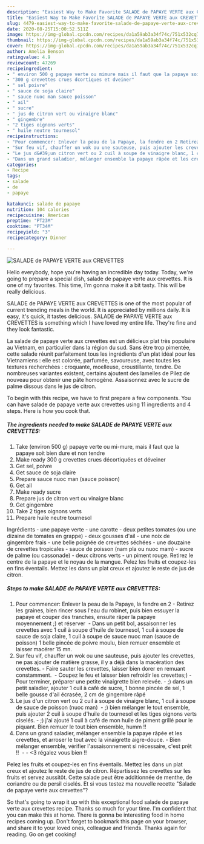 ```yaml
---
description: "Easiest Way to Make Favorite SALADE de PAPAYE VERTE aux CREVETTES"
title: "Easiest Way to Make Favorite SALADE de PAPAYE VERTE aux CREVETTES"
slug: 4479-easiest-way-to-make-favorite-salade-de-papaye-verte-aux-crevettes
date: 2020-08-25T15:00:52.511Z
image: https://img-global.cpcdn.com/recipes/da1a59ab3a34f74c/751x532cq70/salade-de-papaye-verte-aux-crevettes-photo-principale-de-la-recette.jpg
thumbnail: https://img-global.cpcdn.com/recipes/da1a59ab3a34f74c/751x532cq70/salade-de-papaye-verte-aux-crevettes-photo-principale-de-la-recette.jpg
cover: https://img-global.cpcdn.com/recipes/da1a59ab3a34f74c/751x532cq70/salade-de-papaye-verte-aux-crevettes-photo-principale-de-la-recette.jpg
author: Amelia Benson
ratingvalue: 4.9
reviewcount: 47269
recipeingredient:
- " environ 500 g papaye verte ou mimure mais il faut que la papaye soit bien dure et non tendre"
- "300 g crevettes crues dcortiques et dveiner"
- " sel poivre"
- " sauce de soja claire"
- " sauce nuoc man sauce poisson"
- " ail"
- " sucre"
- " jus de citron vert ou vinaigre blanc"
- " gingembre"
- "2 tiges oignons verts"
- " huile neutre tournesol"
recipeinstructions:
- "Pour commencer: Enlever la peau de la Papaye, la fendre en 2 Retirez les graines, bien rincer sous l&#39;eau du robinet, puis bien essuyer la papaye et couper des tranches, ensuite râper la papaye moyennement ;) et réserver   Dans un petit bol, assaisonner les crevettes avec 1 cuil à soupe d&#39;huile de tournesol, 1 cuil à soupe de sauce de soja claire, 1 cuil à soupe de sauce nuoc man (sauce de poisson) 1 belle pincée de poivre moulu, bien remuer ensemble et laisser macérer 15 mn."
- "Sur feu vif, chauffer un wok ou une sauteuse, puis ajouter les crevettes, ne pas ajouter de matière grasse, il y a déjà dans la macération des crevettes. Faire sauter les crevettes, laisser bien dorer en remuant constamment.  Coupez le feu et laisser bien refroidir les crevettes;) Pour terminer, préparer une petite vinaigrette bien relevée. ;) dans un petit saladier, ajouter 1 cuil à café de sucre, 1 bonne pincée de sel, 1 belle gousse d&#39;ail écrasée, 2 cm de gingembre râpé"
- "Le jus d&#39;un citron vert ou 2 cuil à soupe de vinaigre blanc, 1 cuil à soupe de sauce de poisson (nuoc man)  ;) bien mélanger le tout ensemble, puis ajouter 2 cuil à soupe d&#39;huile de tournesol et les tiges oignons verts ciselés. ;) j&#39;ai ajouté 1 cuil à café de mon huile de piment grillé pour le piquant. Bien remuer le tout bien ensemble, humm !!"
- "Dans un grand saladier, mélanger ensemble la papaye râpée et les crevettes, et arroser le tout avec la vinaigrette aigre-douce. Bien mélanger ensemble, vérifier l&#39;assaisonnement si nécessaire, c&#39;est prêt !!   &lt;3 régalez vous bien !!"
categories:
- Recipe
tags:
- salade
- de
- papaye

katakunci: salade de papaye 
nutrition: 104 calories
recipecuisine: American
preptime: "PT23M"
cooktime: "PT34M"
recipeyield: "3"
recipecategory: Dinner

---
```



![SALADE de PAPAYE VERTE aux CREVETTES](https://img-global.cpcdn.com/recipes/da1a59ab3a34f74c/751x532cq70/salade-de-papaye-verte-aux-crevettes-photo-principale-de-la-recette.jpg)

Hello everybody, hope you're having an incredible day today. Today, we're going to prepare a special dish, salade de papaye verte aux crevettes. It is one of my favorites. This time, I'm gonna make it a bit tasty. This will be really delicious.

SALADE de PAPAYE VERTE aux CREVETTES is one of the most popular of current trending meals in the world. It is appreciated by millions daily. It is easy, it's quick, it tastes delicious. SALADE de PAPAYE VERTE aux CREVETTES is something which I have loved my entire life. They're fine and they look fantastic.

La salade de papaye verte aux crevettes est un délicieux plat très populaire au Vietnam, en particulier dans la région du sud. Sans être trop pimentée, cette salade réunit parfaitement tous les ingrédients d&#39;un plat idéal pour les Vietnamiens : elle est colorée, parfumée, savoureuse, avec toutes les textures recherchées : croquante, moelleuse, croustillante, tendre. De nombreuses variantes existent, certains ajoutent des lamelles de Pilez de nouveau pour obtenir une pâte homogène. Assaisonnez avec le sucre de palme dissous dans le jus de citron.


To begin with this recipe, we have to first prepare a few components. You can have salade de papaye verte aux crevettes using 11 ingredients and 4 steps. Here is how you cook that.

<!--inarticleads1-->

##### The ingredients needed to make SALADE de PAPAYE VERTE aux CREVETTES:

1. Take  (environ 500 g) papaye verte ou mi-mure, mais il faut que la papaye soit bien dure et non tendre
1. Make ready 300 g crevettes crues décortiquées et déveiner
1. Get  sel, poivre
1. Get  sauce de soja claire
1. Prepare  sauce nuoc man (sauce poisson)
1. Get  ail
1. Make ready  sucre
1. Prepare  jus de citron vert ou vinaigre blanc
1. Get  gingembre
1. Take 2 tiges oignons verts
1. Prepare  huile neutre tournesol


Ingrédients - une papaye verte - une carotte - deux petites tomates (ou une dizaine de tomates en grappe) - deux gousses d&#39;ail - une noix de gingembre frais - une belle poignée de crevettes séchées - une douzaine de crevettes tropicales - sauce de poisson (nam pla ou nuoc mam) - sucre de palme (ou cassonade) - deux citrons verts - un piment rouge. Retirez le centre de la papaye et le noyau de la mangue. Pelez les fruits et coupez-les en fins éventails. Mettez les dans un plat creux et ajoutez le reste de jus de citron. 

<!--inarticleads2-->

##### Steps to make SALADE de PAPAYE VERTE aux CREVETTES:

1. Pour commencer: Enlever la peau de la Papaye, la fendre en 2 - Retirez les graines, bien rincer sous l&#39;eau du robinet, puis bien essuyer la papaye et couper des tranches, ensuite râper la papaye moyennement ;) et réserver   - Dans un petit bol, assaisonner les crevettes avec 1 cuil à soupe d&#39;huile de tournesol, 1 cuil à soupe de sauce de soja claire, 1 cuil à soupe de sauce nuoc man (sauce de poisson) 1 belle pincée de poivre moulu, bien remuer ensemble et laisser macérer 15 mn.
1. Sur feu vif, chauffer un wok ou une sauteuse, puis ajouter les crevettes, ne pas ajouter de matière grasse, il y a déjà dans la macération des crevettes. - Faire sauter les crevettes, laisser bien dorer en remuant constamment.  - Coupez le feu et laisser bien refroidir les crevettes;) - Pour terminer, préparer une petite vinaigrette bien relevée. - ;) dans un petit saladier, ajouter 1 cuil à café de sucre, 1 bonne pincée de sel, 1 belle gousse d&#39;ail écrasée, 2 cm de gingembre râpé
1. Le jus d&#39;un citron vert ou 2 cuil à soupe de vinaigre blanc, 1 cuil à soupe de sauce de poisson (nuoc man)  - ;) bien mélanger le tout ensemble, puis ajouter 2 cuil à soupe d&#39;huile de tournesol et les tiges oignons verts ciselés. - ;) j&#39;ai ajouté 1 cuil à café de mon huile de piment grillé pour le piquant. Bien remuer le tout bien ensemble, humm !!
1. Dans un grand saladier, mélanger ensemble la papaye râpée et les crevettes, et arroser le tout avec la vinaigrette aigre-douce. - Bien mélanger ensemble, vérifier l&#39;assaisonnement si nécessaire, c&#39;est prêt !!  -  - &lt;3 régalez vous bien !!


Pelez les fruits et coupez-les en fins éventails. Mettez les dans un plat creux et ajoutez le reste de jus de citron. Répartissez les crevettes sur les fruits et servez aussitôt. Cette salade peut être additionnée de menthe, de coriandre ou de persil ciselés. Et si vous testez ma nouvelle recette &#34;Salade de papaye verte aux crevettes&#34;? 

So that's going to wrap it up with this exceptional food salade de papaye verte aux crevettes recipe. Thanks so much for your time. I'm confident that you can make this at home. There is gonna be interesting food in home recipes coming up. Don't forget to bookmark this page on your browser, and share it to your loved ones, colleague and friends. Thanks again for reading. Go on get cooking!
